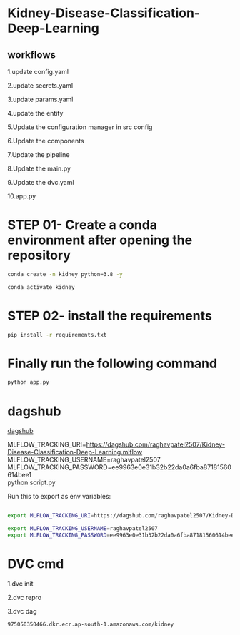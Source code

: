 # Kidney-Disease-Classification-Deep-Learning


## workflows

1.update config.yaml

2.update secrets.yaml 

3.update params.yaml

4.update the entity

5.Update the configuration manager in src config

6.Update the components

7.Update the pipeline

8.Update the main.py

9.Update the dvc.yaml

10.app.py

# STEP 01- Create a conda environment after opening the repository
```bash
conda create -n kidney python=3.8 -y 
```

```bash
conda activate kidney
```

# STEP 02- install the requirements
```bash
pip install -r requirements.txt
```

# Finally run the following command
```bash
python app.py
```

# dagshub
[dagshub](https://dagshub.com/)

MLFLOW_TRACKING_URI=https://dagshub.com/raghavpatel2507/Kidney-Disease-Classification-Deep-Learning.mlflow \
MLFLOW_TRACKING_USERNAME=raghavpatel2507 \
MLFLOW_TRACKING_PASSWORD=ee9963e0e31b32b22da0a6fba87181560614bee1 \
python script.py

Run this to export as env variables:
```bash

export MLFLOW_TRACKING_URI=https://dagshub.com/raghavpatel2507/Kidney-Disease-Classification-Deep-Learning.mlflow 

export MLFLOW_TRACKING_USERNAME=raghavpatel2507 
export MLFLOW_TRACKING_PASSWORD=ee9963e0e31b32b22da0a6fba87181560614bee1

```

# DVC cmd

1.dvc init

2.dvc repro

3.dvc dag


```bash
975050350466.dkr.ecr.ap-south-1.amazonaws.com/kidney
```

